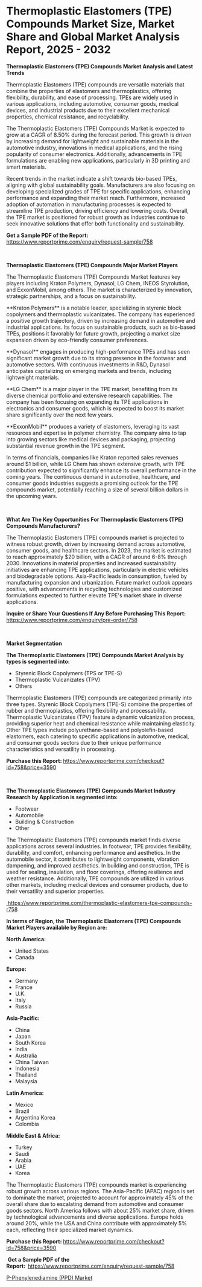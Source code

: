 <p><h1>Thermoplastic Elastomers (TPE) Compounds Market Size, Market Share and Global Market Analysis Report, 2025 - 2032</h1></p><p><strong>Thermoplastic Elastomers (TPE) Compounds Market Analysis and Latest Trends</strong></p>
<p><p>Thermoplastic Elastomers (TPE) compounds are versatile materials that combine the properties of elastomers and thermoplastics, offering flexibility, durability, and ease of processing. TPEs are widely used in various applications, including automotive, consumer goods, medical devices, and industrial products due to their excellent mechanical properties, chemical resistance, and recyclability.</p><p>The Thermoplastic Elastomers (TPE) Compounds Market is expected to grow at a CAGR of 8.50% during the forecast period. This growth is driven by increasing demand for lightweight and sustainable materials in the automotive industry, innovations in medical applications, and the rising popularity of consumer electronics. Additionally, advancements in TPE formulations are enabling new applications, particularly in 3D printing and smart materials.</p><p>Recent trends in the market indicate a shift towards bio-based TPEs, aligning with global sustainability goals. Manufacturers are also focusing on developing specialized grades of TPE for specific applications, enhancing performance and expanding their market reach. Furthermore, increased adoption of automation in manufacturing processes is expected to streamline TPE production, driving efficiency and lowering costs. Overall, the TPE market is positioned for robust growth as industries continue to seek innovative solutions that offer both functionality and sustainability.</p></p>
<p><strong>Get a Sample PDF of the Report:&nbsp;</strong> <a href="https://www.reportprime.com/enquiry/request-sample/758?utm_campaign=2928&utm_medium=2&utm_source=Github&utm_content=ia&utm_term=18032025&utm_id=thermoplastic-elastomers-tpe-compounds">https://www.reportprime.com/enquiry/request-sample/758</a></p>
<p>&nbsp;</p>
<p><strong>Thermoplastic Elastomers (TPE) Compounds Major Market Players</strong></p>
<p><p>The Thermoplastic Elastomers (TPE) Compounds Market features key players including Kraton Polymers, Dynasol, LG Chem, INEOS Styrolution, and ExxonMobil, among others. The market is characterized by innovation, strategic partnerships, and a focus on sustainability.</p><p>**Kraton Polymers** is a notable leader, specializing in styrenic block copolymers and thermoplastic vulcanizates. The company has experienced a positive growth trajectory, driven by increasing demand in automotive and industrial applications. Its focus on sustainable products, such as bio-based TPEs, positions it favorably for future growth, projecting a market size expansion driven by eco-friendly consumer preferences.</p><p>**Dynasol** engages in producing high-performance TPEs and has seen significant market growth due to its strong presence in the footwear and automotive sectors. With continuous investments in R&D, Dynasol anticipates capitalizing on emerging markets and trends, including lightweight materials.</p><p>**LG Chem** is a major player in the TPE market, benefiting from its diverse chemical portfolio and extensive research capabilities. The company has been focusing on expanding its TPE applications in electronics and consumer goods, which is expected to boost its market share significantly over the next few years.</p><p>**ExxonMobil** produces a variety of elastomers, leveraging its vast resources and expertise in polymer chemistry. The company aims to tap into growing sectors like medical devices and packaging, projecting substantial revenue growth in the TPE segment.</p><p>In terms of financials, companies like Kraton reported sales revenues around $1 billion, while LG Chem has shown extensive growth, with TPE contribution expected to significantly enhance its overall performance in the coming years. The continuous demand in automotive, healthcare, and consumer goods industries suggests a promising outlook for the TPE compounds market, potentially reaching a size of several billion dollars in the upcoming years.</p></p>
<p>&nbsp;</p>
<p><strong>What Are The Key Opportunities For Thermoplastic Elastomers (TPE) Compounds Manufacturers?</strong></p>
<p><p>The Thermoplastic Elastomers (TPE) compounds market is projected to witness robust growth, driven by increasing demand across automotive, consumer goods, and healthcare sectors. In 2023, the market is estimated to reach approximately $20 billion, with a CAGR of around 6-8% through 2030. Innovations in material properties and increased sustainability initiatives are enhancing TPE applications, particularly in electric vehicles and biodegradable options. Asia-Pacific leads in consumption, fueled by manufacturing expansion and urbanization. Future market outlook appears positive, with advancements in recycling technologies and customized formulations expected to further elevate TPE's market share in diverse applications.</p></p>
<p><strong>Inquire or Share Your Questions If Any Before Purchasing This Report:</strong> <a href="https://www.reportprime.com/enquiry/pre-order/758?utm_campaign=2928&utm_medium=2&utm_source=Github&utm_content=ia&utm_term=18032025&utm_id=thermoplastic-elastomers-tpe-compounds">https://www.reportprime.com/enquiry/pre-order/758</a></p>
<p>&nbsp;</p>
<p><strong>Market Segmentation</strong></p>
<p><strong>The Thermoplastic Elastomers (TPE) Compounds Market Analysis by types is segmented into:</strong></p>
<p><ul><li>Styrenic Block Copolymers (TPS or TPE-S)</li><li>Thermoplastic Vulcanizates (TPV)</li><li>Others</li></ul></p>
<p><p>Thermoplastic Elastomers (TPE) compounds are categorized primarily into three types. Styrenic Block Copolymers (TPE-S) combine the properties of rubber and thermoplastics, offering flexibility and processability. Thermoplastic Vulcanizates (TPV) feature a dynamic vulcanization process, providing superior heat and chemical resistance while maintaining elasticity. Other TPE types include polyurethane-based and polyolefin-based elastomers, each catering to specific applications in automotive, medical, and consumer goods sectors due to their unique performance characteristics and versatility in processing.</p></p>
<p><strong>Purchase this Report:&nbsp;</strong><a href="https://www.reportprime.com/checkout?id=758&price=3590&utm_campaign=2928&utm_medium=2&utm_source=Github&utm_content=ia&utm_term=18032025&utm_id=thermoplastic-elastomers-tpe-compounds">https://www.reportprime.com/checkout?id=758&price=3590</a></p>
<p>&nbsp;</p>
<p><strong>The Thermoplastic Elastomers (TPE) Compounds Market Industry Research by Application is segmented into:</strong></p>
<p><ul><li>Footwear</li><li>Automobile</li><li>Building & Construction</li><li>Other</li></ul></p>
<p><p>The Thermoplastic Elastomers (TPE) compounds market finds diverse applications across several industries. In footwear, TPE provides flexibility, durability, and comfort, enhancing performance and aesthetics. In the automobile sector, it contributes to lightweight components, vibration dampening, and improved aesthetics. In building and construction, TPE is used for sealing, insulation, and floor coverings, offering resilience and weather resistance. Additionally, TPE compounds are utilized in various other markets, including medical devices and consumer products, due to their versatility and superior properties.</p></p>
<p><a href="https://www.reportprime.com/thermoplastic-elastomers-tpe-compounds-r758?utm_campaign=2928&utm_medium=2&utm_source=Github&utm_content=ia&utm_term=18032025&utm_id=thermoplastic-elastomers-tpe-compounds">&nbsp;https://www.reportprime.com/thermoplastic-elastomers-tpe-compounds-r758</a></p>
<p><strong>In terms of Region, the Thermoplastic Elastomers (TPE) Compounds Market Players available by Region are:</strong></p>
<p>
    <p> <strong> North America: </strong>
        <ul>
            <li>United States</li>
            <li>Canada</li>
        </ul>
        </p> 
    <p> <strong> Europe: </strong>
        <ul>
            <li>Germany</li>
            <li>France</li>
            <li>U.K.</li>
            <li>Italy</li>
            <li>Russia</li>
        </ul>
        </p> 
    <p> <strong> Asia-Pacific: </strong>
        <ul>
            <li>China</li>
            <li>Japan</li>
            <li>South Korea</li>
            <li>India</li>
            <li>Australia</li>
            <li>China Taiwan</li>
            <li>Indonesia</li>
            <li>Thailand</li>
            <li>Malaysia</li>
        </ul>
        </p> 
    <p> <strong> Latin America: </strong>
        <ul>
            <li>Mexico</li>
            <li>Brazil</li>
            <li>Argentina Korea</li>
            <li>Colombia</li>
        </ul>
        </p> 
    <p> <strong> Middle East & Africa: </strong>
        <ul>
            <li>Turkey</li>
            <li>Saudi</li>
            <li>Arabia</li>
            <li>UAE</li>
            <li>Korea</li>
        </ul>
    </p>
    </p>
<p><p>The Thermoplastic Elastomers (TPE) compounds market is experiencing robust growth across various regions. The Asia-Pacific (APAC) region is set to dominate the market, projected to account for approximately 45% of the overall share due to escalating demand from automotive and consumer goods sectors. North America follows with about 25% market share, driven by technological advancements and diverse applications. Europe holds around 20%, while the USA and China contribute with approximately 5% each, reflecting their specialized market dynamics.</p></p>
<p><strong>Purchase this Report: </strong><a href="https://www.reportprime.com/checkout?id=758&price=3590&utm_campaign=2928&utm_medium=2&utm_source=Github&utm_content=ia&utm_term=18032025&utm_id=thermoplastic-elastomers-tpe-compounds">https://www.reportprime.com/checkout?id=758&price=3590</a></p>
<p>&nbsp;<strong>Get a Sample PDF of the Report:&nbsp;&nbsp;</strong><a href="https://www.reportprime.com/enquiry/request-sample/758?utm_campaign=2928&utm_medium=2&utm_source=Github&utm_content=ia&utm_term=18032025&utm_id=thermoplastic-elastomers-tpe-compounds">https://www.reportprime.com/enquiry/request-sample/758</a></p>
<p><strong></strong></p>
<p><p><a href="https://github.com/carendesrochers299/Market-Research-Report-List-1/blob/main/p-phenylenediamine-ppd-market.md?utm_campaign=2928&utm_medium=2&utm_source=Github&utm_content=ia&utm_term=18032025&utm_id=thermoplastic-elastomers-tpe-compounds">P-Phenylenediamine (PPD) Market</a></p></p>